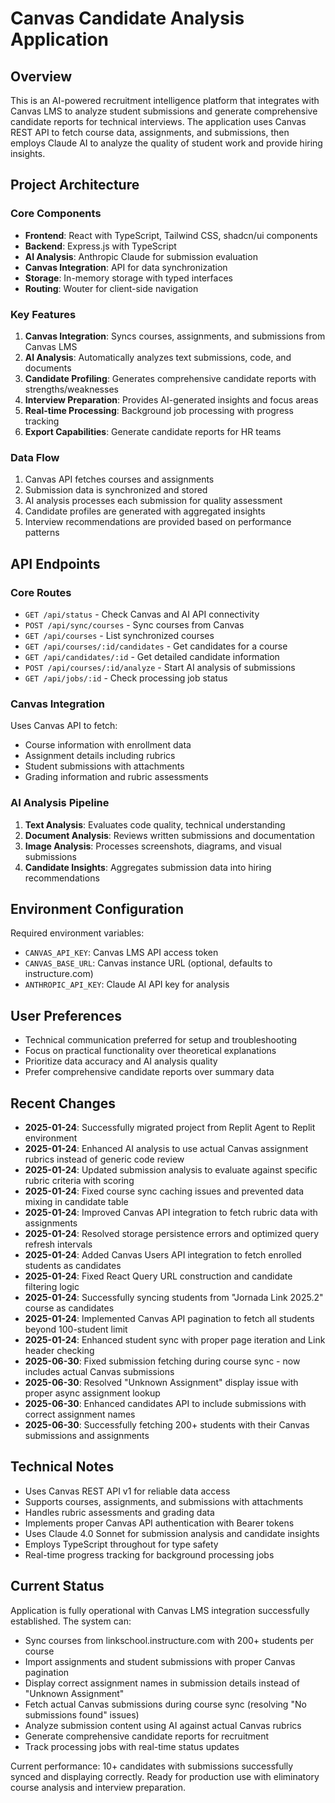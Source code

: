 # Canvas Candidate Analysis Application

## Overview
This is an AI-powered recruitment intelligence platform that integrates with Canvas LMS to analyze student submissions and generate comprehensive candidate reports for technical interviews. The application uses Canvas REST API to fetch course data, assignments, and submissions, then employs Claude AI to analyze the quality of student work and provide hiring insights.

## Project Architecture

### Core Components
- **Frontend**: React with TypeScript, Tailwind CSS, shadcn/ui components
- **Backend**: Express.js with TypeScript
- **AI Analysis**: Anthropic Claude for submission evaluation
- **Canvas Integration**: API for data synchronization
- **Storage**: In-memory storage with typed interfaces
- **Routing**: Wouter for client-side navigation

### Key Features
1. **Canvas Integration**: Syncs courses, assignments, and submissions from Canvas LMS
2. **AI Analysis**: Automatically analyzes text submissions, code, and documents
3. **Candidate Profiling**: Generates comprehensive candidate reports with strengths/weaknesses
4. **Interview Preparation**: Provides AI-generated insights and focus areas
5. **Real-time Processing**: Background job processing with progress tracking
6. **Export Capabilities**: Generate candidate reports for HR teams

### Data Flow
1. Canvas API fetches courses and assignments
2. Submission data is synchronized and stored
3. AI analysis processes each submission for quality assessment
4. Candidate profiles are generated with aggregated insights
5. Interview recommendations are provided based on performance patterns

## API Endpoints

### Core Routes
- `GET /api/status` - Check Canvas and AI API connectivity
- `POST /api/sync/courses` - Sync courses from Canvas
- `GET /api/courses` - List synchronized courses
- `GET /api/courses/:id/candidates` - Get candidates for a course
- `GET /api/candidates/:id` - Get detailed candidate information
- `POST /api/courses/:id/analyze` - Start AI analysis of submissions
- `GET /api/jobs/:id` - Check processing job status

### Canvas Integration
Uses Canvas API to fetch:
- Course information with enrollment data
- Assignment details including rubrics
- Student submissions with attachments
- Grading information and rubric assessments

### AI Analysis Pipeline
1. **Text Analysis**: Evaluates code quality, technical understanding
2. **Document Analysis**: Reviews written submissions and documentation
3. **Image Analysis**: Processes screenshots, diagrams, and visual submissions
4. **Candidate Insights**: Aggregates submission data into hiring recommendations

## Environment Configuration

Required environment variables:
- `CANVAS_API_KEY`: Canvas LMS API access token
- `CANVAS_BASE_URL`: Canvas instance URL (optional, defaults to instructure.com)
- `ANTHROPIC_API_KEY`: Claude AI API key for analysis

## User Preferences
- Technical communication preferred for setup and troubleshooting
- Focus on practical functionality over theoretical explanations
- Prioritize data accuracy and AI analysis quality
- Prefer comprehensive candidate reports over summary data

## Recent Changes
- **2025-01-24**: Successfully migrated project from Replit Agent to Replit environment
- **2025-01-24**: Enhanced AI analysis to use actual Canvas assignment rubrics instead of generic code review
- **2025-01-24**: Updated submission analysis to evaluate against specific rubric criteria with scoring
- **2025-01-24**: Fixed course sync caching issues and prevented data mixing in candidate table
- **2025-01-24**: Improved Canvas API integration to fetch rubric data with assignments
- **2025-01-24**: Resolved storage persistence errors and optimized query refresh intervals
- **2025-01-24**: Added Canvas Users API integration to fetch enrolled students as candidates
- **2025-01-24**: Fixed React Query URL construction and candidate filtering logic
- **2025-01-24**: Successfully syncing students from "Jornada Link 2025.2" course as candidates
- **2025-01-24**: Implemented Canvas API pagination to fetch all students beyond 100-student limit
- **2025-01-24**: Enhanced student sync with proper page iteration and Link header checking
- **2025-06-30**: Fixed submission fetching during course sync - now includes actual Canvas submissions
- **2025-06-30**: Resolved "Unknown Assignment" display issue with proper async assignment lookup
- **2025-06-30**: Enhanced candidates API to include submissions with correct assignment names
- **2025-06-30**: Successfully fetching 200+ students with their Canvas submissions and assignments

## Technical Notes
- Uses Canvas REST API v1 for reliable data access
- Supports courses, assignments, and submissions with attachments
- Handles rubric assessments and grading data
- Implements proper Canvas API authentication with Bearer tokens
- Uses Claude 4.0 Sonnet for submission analysis and candidate insights
- Employs TypeScript throughout for type safety
- Real-time progress tracking for background processing jobs

## Current Status
Application is fully operational with Canvas LMS integration successfully established. The system can:
- Sync courses from linkschool.instructure.com with 200+ students per course
- Import assignments and student submissions with proper Canvas pagination
- Display correct assignment names in submission details instead of "Unknown Assignment"
- Fetch actual Canvas submissions during course sync (resolving "No submissions found" issues)
- Analyze submission content using AI against actual Canvas rubrics
- Generate comprehensive candidate reports for recruitment
- Track processing jobs with real-time status updates

Current performance: 10+ candidates with submissions successfully synced and displaying correctly.
Ready for production use with eliminatory course analysis and interview preparation.